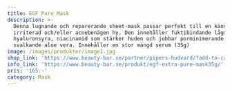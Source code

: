 ```yaml
---
title: EGF Pure Mask
description: >-
  Denna lugnande och reparerande sheet-mask passar perfekt till en känslig,
  irriterad och/eller acnebenägen hy. Den innehåller fuktibindande lågmolekylär
  hyaluronsyra, niacinamid som stärker huden och jobbar porminimerande samt
  svalkande aloe vera. Innehåller en stor mängd serum (35g)
image: /images/produkter/image1.jpg
shop_link: 'https://www.beauty-bar.se/partner/pipers-hudvard/?add-to-cart=1411'
info_link: 'https://www.beauty-bar.se/produkt/egf-extra-pure-mask35g/'
pris: '165:-'
category: Mask
---
```


